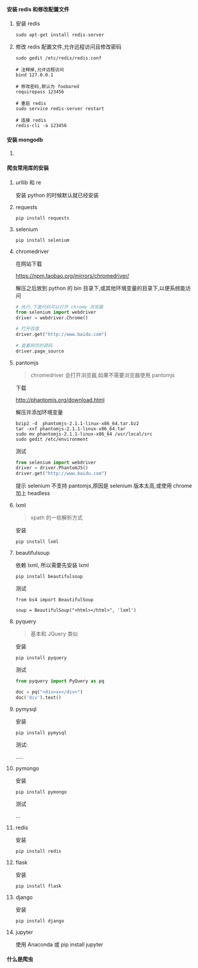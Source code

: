 #### 安装 redis 和修改配置文件

1. 安装 redis

   ```
   sudo apt-get install redis-server
   ```


2. 修改 redis 配置文件,允许远程访问且修改密码

   ```
   sudo gedit /etc/redis/redis.conf

   # 注释掉,允许远程访问
   bind 127.0.0.1

   # 修改密码,默认为 foobared
   requirepass 123456

   # 重启 redis
   sudo service redis-server restart

   # 连接 redis
   redis-cli -a 123456
   ```

#### 安装 mongodb

1. ​

#### 爬虫常用库的安装

1. urllib 和 re

   安装 python 的时候默认就已经安装

2. requests

   ```
   pip install requests
   ```

3. selenium

   ```
   pip install selenium
   ```

4. chromedriver

   在网站下载

   https://npm.taobao.org/mirrors/chromedriver/

   解压之后放到 python 的 bin 目录下,或其他环境变量的目录下,以便系统能访问

   ```python
   # 执行,下面代码可以打开 chrome 浏览器
   from selenium import webdriver
   driver = webdriver.Chrome()

   # 打开百度
   driver.get("http://www.baidu.com")
     
   # 查看网页的源码
   driver.page_source
   ```

5. pantomjs

   >  chromedriver 会打开浏览器,如果不需要浏览器使用 pantomjs

   下载

   http://phantomjs.org/download.html

   解压并添加环境变量

   ```
   bzip2 -d  phantomjs-2.1.1-linux-x86_64.tar.bz2
   tar -xvf phantomjs-2.1.1-linux-x86_64.tar
   sudo mv phantomjs-2.1.1-linux-x86_64 /usr/local/src
   sudo gedit /etc/environment
   ```

   测试

   ```python
   from selenium import webdriver
   driver = driver.PhantomJS()
   driver.get("http://www.baidu.com")
   ```

   提示 selenium 不支持 pantomjs,原因是 selenium 版本太高,或使用 chrome 加上 headless

6. lxml

   > xpath 的一些解析方式

   安装

   ```
   pip install lxml
   ```

7. beautifulsoup

   依赖 lxml, 所以需要先安装 lxml

   ```
   pip install beautifulsoup
   ```

   测试

   ```
   from bs4 import BeautifulSoup

   soup = BeautifulSoup("<html></html>", 'lxml')
   ```

8. pyquery

   > 基本和 JQuery 类似

   安装

   ```
   pip install pyquery
   ```

   测试

   ```python
   from pyquery import PyQuery as pq

   doc = pq("<div>xx</div>")
   doc('div').text()
   ```

9. pymysql

   安装

   ```
   pip install pymysql
   ```

   测试:

   .....

10. pymongo

    安装

    ```
    pip install pymongo
    ```

    测试

    ...

11. redis

    安装

    ```
    pip install redis
    ```

12. flask

    安装

    ```
    pip install flask
    ```

13. django

    安装

    ```
    pip install django
    ```

14. jupyter

    使用 Anaconda 或 pip install jupyter



#### 什么是爬虫















​	